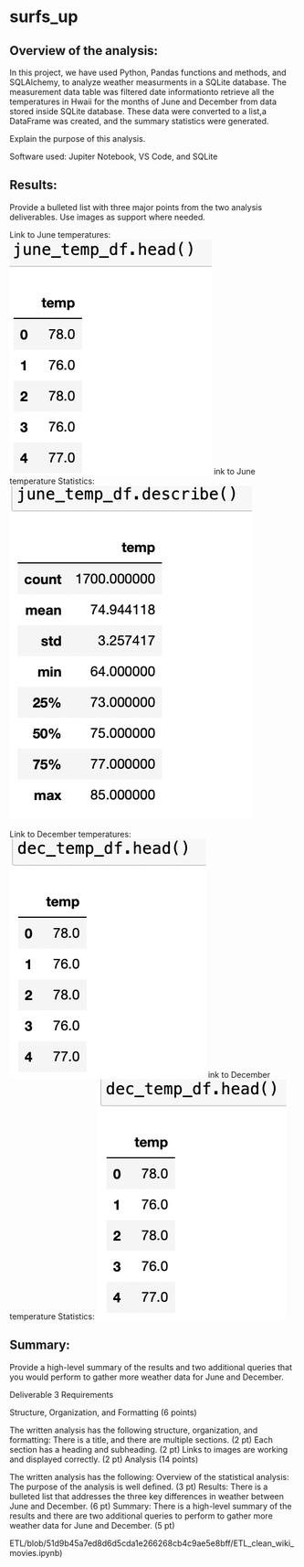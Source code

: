 # surfs_up

## Overview of the analysis:

In this project, we have used Python, Pandas functions and methods, and SQLAlchemy, to analyze weather measurments in a SQLite database. The measurement data table was filtered date informationto retrieve all the temperatures in Hwaii for the months of June and December from data stored inside SQLite database. These data were converted to a list,a DataFrame was created, and the summary statistics were generated.

Explain the purpose of this analysis.

Software used: Jupiter Notebook, VS Code, and SQLite
## Results: 

Provide a bulleted list with three major points from the two analysis deliverables. Use images as support where needed.

Link to June temperatures: ![June temperature](Resources/june-temp-dataframe.png)
ink to June temperature Statistics: ![June temperature](Resources/june-date-temp-stat.png)


Link to December temperatures: ![June temperature](Resources/june_temp_dataframe.png)
ink to December temperature Statistics: ![June temperature](Resources/dec-temp-dataframe.png)

## Summary: 

Provide a high-level summary of the results and two additional queries that you would perform to gather more weather data for June and December.


Deliverable 3 Requirements

Structure, Organization, and Formatting (6 points)

The written analysis has the following structure, organization, and formatting:
There is a title, and there are multiple sections. (2 pt)
Each section has a heading and subheading. (2 pt)
Links to images are working and displayed correctly. (2 pt)
Analysis (14 points)

The written analysis has the following:
Overview of the statistical analysis:
The purpose of the analysis is well defined. (3 pt)
Results:
There is a bulleted list that addresses the three key differences in weather between June and December. (6 pt)
Summary:
There is a high-level summary of the results and there are two additional queries to perform to gather more weather data for June and December. (5 pt)

ETL/blob/51d9b45a7ed8d6d5cda1e266268cb4c9ae5e8bff/ETL_clean_wiki_movies.ipynb)
